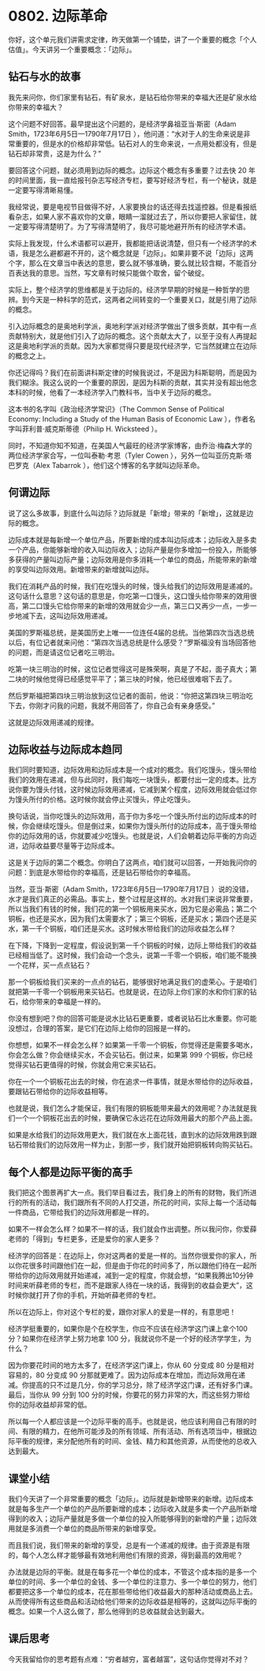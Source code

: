 #  0802. 边际革命
你好，这个单元我们讲需求定律，昨天做第一个铺垫，讲了一个重要的概念「个人估值」。今天讲另一个重要概念：「边际」。
## 钻石与水的故事
我先来问你，你们家里有钻石，有矿泉水，是钻石给你带来的幸福大还是矿泉水给你带来的幸福大？

这个问题不好回答。最早提出这个问题的，是经济学鼻祖亚当·斯密（Adam Smith，1723年6月5日—1790年7月17日 ），他问道：“水对于人的生命来说是非常重要的，但是水的价格却非常低。钻石对人的生命来说，一点用处都没有，但是钻石却非常贵，这是为什么？”

要回答这个问题，就必须用到边际的概念。边际这个概念有多重要？过去快 20 年的时间里面，我一直给报刊杂志写经济专栏，要写好经济专栏，有一个秘诀，就是一定要写得清晰易懂。

我经常说，要是电视节目做得不好，人家要换台的话还得去找遥控器。但是看报纸看杂志，如果人家不喜欢你的文章，眼睛一溜就过去了，所以你要把人家留住，就一定要写得清楚明了。为了写得清楚明了，我尽可能地避开所有的经济学术语。

实际上我发现，什么术语都可以避开，我都能把话说清楚，但只有一个经济学的术语，我是怎么避都避不开的，这个概念就是「边际」。如果非要不说「边际」这两个字，那么在文章当中表达的意思，要么就不够准确，要么就比较含糊，不能百分百表达我的意思。当然，写文章有时候只能做个取舍，留个破绽。

实际上，整个经济学的思维都是关于边际的。经济学早期的时候是一种哲学的思辨。到今天是一种科学的范式，这两者之间转变的一个重要关口，就是引用了边际的概念。

引入边际概念的是奥地利学派，奥地利学派对经济学做出了很多贡献，其中有一点贡献特别大，就是他们引入了边际的概念。这个贡献太大了，以至于没有人再提起这是奥地利学派的贡献。因为大家都觉得只要是现代经济学，它当然就建立在边际的概念之上。

你还记得吗？我们在前面讲科斯定律的时候我说过，不是因为科斯聪明，而是因为我们糊涂。我这么说的一个重要的原因，是因为科斯的贡献，其实并没有超出他念本科的时候，他看了一本经济学入门教科书，当中关于边际的概念。

这本书的名字叫《政治经济学常识》（The Common Sense of Political Economy: Including a Study of the Human Basis of Economic Law&nbsp;），作者名字叫菲利普·威克斯蒂德（Philip H. Wicksteed ）。

同时，不知道你知不知道，在美国人气最旺的经济学家博客，由乔治·梅森大学的两位经济学家合写，一位叫泰勒·考恩（Tyler Cowen ），另外一位叫亚历克斯·塔巴罗克（Alex Tabarrok ），他们这个博客的名字就叫边际革命。
## 何谓边际
说了这么多故事，到底什么叫边际？边际就是「新增」带来的「新增」，这就是边际的概念。

边际成本就是每新增一个单位产品，所要新增的成本叫边际成本；边际收入是多卖一个产品，你能够新增的收入叫边际收入；边际产量是你多增加一份投入，所能够多获得的产量叫边际产量；边际效用是你多消耗一个单位的商品，所能带来的新增的享受叫边际效用。新增带来的新增就叫边际。

我们在消耗产品的时候，我们在吃馒头的时候，馒头给我们的边际效用是递减的。这句话什么意思？这句话的意思是，你吃第一口馒头，这口馒头给你带来的效用很高，第二口馒头它给你带来的新增的效用就会少一点，第三口又再少一点，一步一步地减下去，这叫边际效用递减。

美国的罗斯福总统，是美国历史上唯一一位连任4届的总统。当他第四次当选总统以后，有位记者就来问他：“第四次当选总统是什么感受？”罗斯福没有当场回答他的问题，而是请这位记者吃三明治。

吃第一块三明治的时候，这位记者觉得这可是殊荣啊，真是了不起，面子真大；第二块的时候他觉得已经感觉平平了；第三块的时候，他已经很难咽下去了。

然后罗斯福把第四块三明治放到这位记者的面前，他说：“你把这第四块三明治吃下去，你刚才问我的问题，我就不用回答了，你自己会有亲身感受。”

这就是边际效用递减的规律。
## 边际收益与边际成本趋同
我们同时要知道，边际效用和边际成本是一个成对的概念。我们吃馒头，馒头带给我们的效用在递减，但与此同时，我们每吃一块馒头，都要付出一定的成本。比方说你要为馒头付钱，这时候边际效用递减，它减到某个程度，边际效用就会低过你为馒头所付的价格。这时候你就会停止买馒头，停止吃馒头。

换句话说，当你吃馒头的边际效用，高于你为多吃一个馒头所付出的边际成本的时候，你会继续吃馒头。但是倒过来，如果你为馒头所付的边际成本，高于馒头带给你的边际效用的话，你就要减少吃馒头。也就是说，人们会朝着边际平衡的方向迈进，边际收益要尽量等于边际成本。

这是关于边际的第二个概念。你明白了这两点，咱们就可以回答，一开始我问你的问题：到底是水带给你的幸福高，还是钻石带给你的幸福高。

当然，亚当·斯密（Adam Smith，1723年6月5日—1790年7月17日 ）说的没错，水才是我们真正的必需品。事实上，整个过程是这样的。水对我们来说非常重要，所以当我们有钱的时候，我们花的第一个铜板用来买水，因为它是必需品；第二个铜板，也还是买水，因为我们太需要水了；第三个铜板，还是买水；第四个还是买水，第一千个铜板，咱们还是买水。这时候水带给我们的边际收益怎么样？

在下降，下降到一定程度，假设说到第一千个铜板的时候，边际上带给我们的收益已经相当低了。这时候，我们会动一个念头，说第一千零一个铜板，咱们能不能换一个花样，买一点点钻石？

那一个铜板给我们买来的一点点的钻石，能够很好地满足我们的虚荣心。于是咱们就把第一千零一个铜板用来买钻石。也就是说，在边际上你们家的水和你们家的钻石，给你带来的幸福是一样的。

你没有想到吧？你的回答可能是说水比钻石更重要，或者说钻石比水重要。你可能没想过，合理的答案，是它们在边际上给你的回报是一样的。

你想想，如果不一样会怎么样？如果第一千零一个铜板，你觉得还是需要多喝水，你会怎么做？你会继续买水，不会买钻石。倒过来，如果第 999 个铜板，你已经觉得买钻石更值得的时候，你就会用它来买钻石。

你在一个一个铜板花出去的时候，你在追求一件事情，就是水带给你的边际收益，要跟钻石带给你的边际收益相等。

也就是说，我们怎么才能保证，我们有限的铜板能带来最大的效用呢？办法就是我们一个一个铜板花出去的时候，要确保它永远花在边际效用最大的那个产品上面。

如果是水给我们的边际效用更大，我们就在水上面花钱，直到水的边际效用跌到跟钻石带给我们的边际效用一样为止，到那一步，我们就开始把铜板转向购买钻石。
## 每个人都是边际平衡的高手
我们把这个图景再扩大一点。我们举目看过去，我们身上的所有的财物，我们所进行的所有的活动，我们跟所有不同的人打交道，所花的时间，实际上每一个活动每一件商品，它带给我们的边际效用都是一样的。

如果不一样会怎么样？如果不一样的话，我们就会作出调整。所以我问你，你爱薛老师的「得到」专栏更多，还是爱你的家人更多？

经济学的回答是：在边际上，你对这两者的爱是一样的。当然你很爱你的家人，所以你花很多时间跟他们在一起，但是由于你花的时间多了，所以跟他们待在一起所带给你的边际效用就开始递减，减到一定的程度，你就会想，“如果我腾出10分钟时间来听薛老师的专栏，而不是跟家人待在一块的话，我得到的收益会更大”，这时候你就打开了你的手机，开始听薛老师的专栏。

所以在边际上，你对这个专栏的爱，跟你对家人的爱是一样的，有意思吧！

经济学挺重要的，如果你是个在校学生，你应不应该在经济学这门课上拿个100分？如果你在经济学上努力地拿 100 分，我就说你不是一个好的经济学学生，为什么？

因为你要花时间的地方太多了，在经济学这门课上，你从 60 分变成 80 分是相对容易的，80 分变成 90 分那就更难了。因为边际成本在增加，而边际效用在递减。你提高的只不过是几分，你的学习总分，除了经济学这门课，还有好多门课。最后，当你从 99 分到 100 分的时候，你要花的努力非常的大，而这些努力带给你的边际收益却非常的低。

所以每一个人都应该是一个边际平衡的高手。也就是说，他应该利用自己有限的时间、有限的精力，在他所可能涉及的所有领域、所有活动、所有选项当中，根据边际平衡的规律，来分配他所有的时间、金钱、精力和其他资源，从而使他的总收入达到最大。
## 课堂小结
我们今天讲了一个非常重要的概念「边际」。边际就是新增带来的新增。边际成本就是每多生产一个单位的产品所要新增的成本；边际收入就是多卖一个产品所新增得到的收入；边际产量就是多做一个单位的投入所能够得到的新增的产量；边际效用就是多消费一个单位的商品所带来的新增享受。

而且我们说，我们带来的新增的享受，总是有一个递减的规律。由于资源是有限的，每个人怎么样才能够最有效地利用他们有限的资源，得到最高的效用呢？

办法就是边际的平衡。就是在每多花一个单位的成本，不管这个成本指的是多一个单位的时间、多一个单位的金钱、多一个单位的注意力、多一个单位的努力，他们都要把这多一个单位的成本，花在那些带给他们收益最大的那种活动或商品上去。从而使得所有这些商品和活动给他们带来的边际收益是相等的，这就叫边际平衡的概念。如果一个人这么做了，那么他得到的总收益就会达到最大。
## 课后思考
今天我留给你的思考题有点难：“穷者越穷，富者越富”，这句话你觉得对不对？